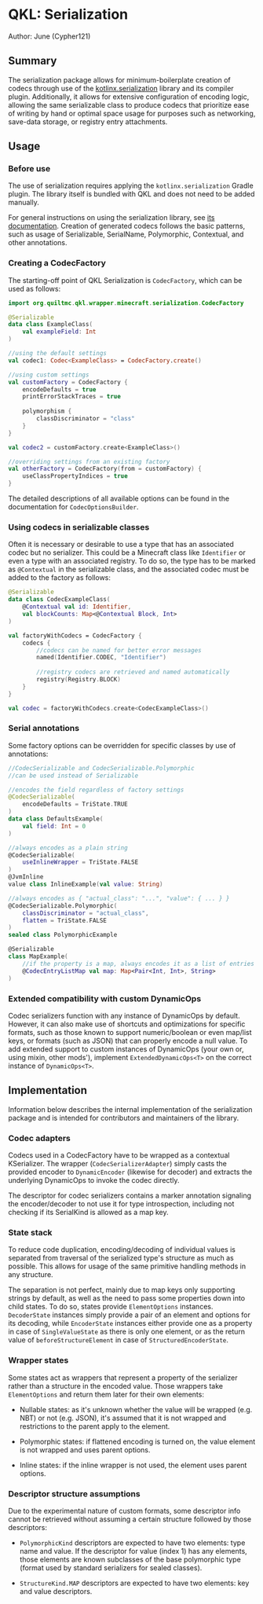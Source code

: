 # QKL: Serialization

Author: June (Cypher121)

## Summary

The serialization package allows for minimum-boilerplate creation of codecs through use of the 
[kotlinx.serialization](https://github.com/Kotlin/kotlinx.serialization) library and its compiler plugin.
Additionally, it allows for extensive configuration of encoding logic, allowing the same
serializable class to produce codecs that prioritize ease of writing by hand or optimal space usage 
for purposes such as networking, save-data storage, or registry entry attachments.

## Usage

### Before use

The use of serialization requires applying the `kotlinx.serialization` Gradle plugin.
The library itself is bundled with QKL and does not need to be added manually.

For general instructions on using the serialization library, 
see [its documentation](https://kotlinlang.org/docs/serialization.html).
Creation of generated codecs follows the basic patterns, such as usage of 
Serializable, SerialName, Polymorphic, Contextual, and other annotations.

### Creating a CodecFactory

The starting-off point of QKL Serialization is `CodecFactory`, which can be used as follows:

```kotlin
import org.quiltmc.qkl.wrapper.minecraft.serialization.CodecFactory

@Serializable
data class ExampleClass(
    val exampleField: Int
)

//using the default settings
val codec1: Codec<ExampleClass> = CodecFactory.create()

//using custom settings
val customFactory = CodecFactory {
    encodeDefaults = true
    printErrorStackTraces = true
    
    polymorphism {
        classDiscriminator = "class"
    }
}

val codec2 = customFactory.create<ExampleClass>()

//overriding settings from an existing factory 
val otherFactory = CodecFactory(from = customFactory) {
    useClassPropertyIndices = true
}
```

The detailed descriptions of all available options can be found in 
the documentation for `CodecOptionsBuilder`.

### Using codecs in serializable classes

Often it is necessary or desirable to use a type that has an associated codec but no serializer.
This could be a Minecraft class like `Identifier` or even a type with an associated registry.
To do so, the type has to be marked as `@Contextual` in the serializable class, and the associated
codec must be added to the factory as follows:

```kotlin
@Serializable
data class CodecExampleClass(
    @Contextual val id: Identifier,
    val blockCounts: Map<@Contextual Block, Int>
)

val factoryWithCodecs = CodecFactory {
    codecs {
        //codecs can be named for better error messages
        named(Identifier.CODEC, "Identifier")
        
        //registry codecs are retrieved and named automatically
        registry(Registry.BLOCK)
    }
}

val codec = factoryWithCodecs.create<CodecExampleClass>()
```

### Serial annotations

Some factory options can be overridden for specific classes by use of annotations:

```kotlin
//CodecSerializable and CodecSerializable.Polymorphic 
//can be used instead of Serializable

//encodes the field regardless of factory settings
@CodecSerializable(
    encodeDefaults = TriState.TRUE
)
data class DefaultsExample(
    val field: Int = 0
)

//always encodes as a plain string
@CodecSerializable(
    useInlineWrapper = TriState.FALSE
)
@JvmInline
value class InlineExample(val value: String)

//always encodes as { "actual_class": "...", "value": { ... } }
@CodecSerializable.Polymorphic(
    classDiscriminator = "actual_class",
    flatten = TriState.FALSE
)
sealed class PolymorphicExample

@Serializable
class MapExample(
    //if the property is a map, always encodes it as a list of entries
    @CodecEntryListMap val map: Map<Pair<Int, Int>, String>
)
```

### Extended compatibility with custom DynamicOps

Codec serializers function with any instance of DynamicOps by default. However,
it can also make use of shortcuts and optimizations for specific formats, such as those
known to support numeric/boolean or even map/list keys, or formats (such as JSON) that
can properly encode a null value. To add extended support to custom instances
of DynamicOps (your own or, using mixin, other mods'), implement `ExtendedDynamicOps<T>`
on the correct instance of `DynamicOps<T>`.


## Implementation

Information below describes the internal implementation of the serialization package
and is intended for contributors and maintainers of the library.

### Codec adapters

Codecs used in a CodecFactory have to be wrapped as a contextual KSerializer.
The wrapper (`CodecSerializerAdapter`) simply casts the provided encoder to
`DynamicEncoder` (likewise for decoder) and extracts the underlying DynamicOps 
to invoke the codec directly.

The descriptor for codec serializers contains a marker annotation signaling the encoder/decoder
to not use it for type introspection, including not checking if its SerialKind is allowed as a map key.

### State stack

To reduce code duplication, encoding/decoding of individual values is separated from
traversal of the serialized type's structure as much as possible. This allows for
usage of the same primitive handling methods in any structure.

The separation is not perfect, mainly due to map keys only supporting strings by default,
as well as the need to pass some properties down into child states. To do so, states provide
`ElementOptions` instances. `DecoderState` instances simply provide a pair of an element and
options for its decoding, while `EncoderState` instances either provide one as a property
in case of `SingleValueState` as there is only one element, or as the return value of
`beforeStructureElement` in case of `StructuredEncoderState`.

### Wrapper states

Some states act as wrappers that represent a property of the serializer rather than
a structure in the encoded value. Those wrappers take `ElementOptions` and return them
later for their own elements:

* Nullable states: as it's unknown whether the value will be wrapped (e.g. NBT) or not (e.g. JSON),
  it's assumed that it is not wrapped and restrictions to the parent apply to the element.

* Polymorphic states: if flattened encoding is turned on, the value element is not wrapped and
  uses parent options.

* Inline states: if the inline wrapper is not used, the element uses parent options.

### Descriptor structure assumptions

Due to the experimental nature of custom formats, some descriptor info cannot be retrieved
without assuming a certain structure followed by those descriptors:

* `PolymorphicKind` descriptors are expected to have two elements: type name and value.
  If the descriptor for value (index 1) has any elements, those elements are known subclasses
  of the base polymorphic type (format used by standard serializers for sealed classes).

* `StructureKind.MAP` descriptors are expected to have two elements: key and value descriptors.
